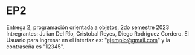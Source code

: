 # EP2
Entrega 2, programación orientada a objetos, 2do semestre 2023
Intregrantes: Julian Del Río, Cristobal Reyes, Diego Rodríguez Cordero.
El Usuario para ingresar en el interfaz es: "ejemplo@gmail.com" y la contraseña es "12345".
